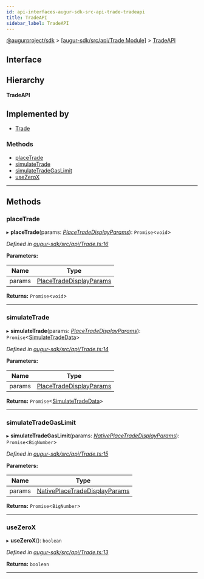 ```yaml
---
id: api-interfaces-augur-sdk-src-api-trade-tradeapi
title: TradeAPI
sidebar_label: TradeAPI
---
```


[@augurproject/sdk](api-readme.md) > [[augur-sdk/src/api/Trade Module]](api-modules-augur-sdk-src-api-trade-module.md) > [TradeAPI](api-interfaces-augur-sdk-src-api-trade-tradeapi.md)

## Interface

## Hierarchy

**TradeAPI**

## Implemented by

* [Trade](api-classes-augur-sdk-src-api-trade-trade.md)

### Methods

* [placeTrade](api-interfaces-augur-sdk-src-api-trade-tradeapi.md#placetrade)
* [simulateTrade](api-interfaces-augur-sdk-src-api-trade-tradeapi.md#simulatetrade)
* [simulateTradeGasLimit](api-interfaces-augur-sdk-src-api-trade-tradeapi.md#simulatetradegaslimit)
* [useZeroX](api-interfaces-augur-sdk-src-api-trade-tradeapi.md#usezerox)

---

## Methods

<a id="placetrade"></a>

###  placeTrade

▸ **placeTrade**(params: *[PlaceTradeDisplayParams](api-interfaces-augur-sdk-src-api-trade-placetradedisplayparams.md)*): `Promise`<`void`>

*Defined in [augur-sdk/src/api/Trade.ts:16](https://github.com/AugurProject/augur/blob/0787bf1a23/packages/augur-sdk/src/api/Trade.ts#L16)*

**Parameters:**

| Name | Type |
| ------ | ------ |
| params | [PlaceTradeDisplayParams](api-interfaces-augur-sdk-src-api-trade-placetradedisplayparams.md) |

**Returns:** `Promise`<`void`>

___
<a id="simulatetrade"></a>

###  simulateTrade

▸ **simulateTrade**(params: *[PlaceTradeDisplayParams](api-interfaces-augur-sdk-src-api-trade-placetradedisplayparams.md)*): `Promise`<[SimulateTradeData](api-interfaces-augur-sdk-src-api-trade-simulatetradedata.md)>

*Defined in [augur-sdk/src/api/Trade.ts:14](https://github.com/AugurProject/augur/blob/0787bf1a23/packages/augur-sdk/src/api/Trade.ts#L14)*

**Parameters:**

| Name | Type |
| ------ | ------ |
| params | [PlaceTradeDisplayParams](api-interfaces-augur-sdk-src-api-trade-placetradedisplayparams.md) |

**Returns:** `Promise`<[SimulateTradeData](api-interfaces-augur-sdk-src-api-trade-simulatetradedata.md)>

___
<a id="simulatetradegaslimit"></a>

###  simulateTradeGasLimit

▸ **simulateTradeGasLimit**(params: *[NativePlaceTradeDisplayParams](api-interfaces-augur-sdk-src-api-onchaintrade-nativeplacetradedisplayparams.md)*): `Promise`<`BigNumber`>

*Defined in [augur-sdk/src/api/Trade.ts:15](https://github.com/AugurProject/augur/blob/0787bf1a23/packages/augur-sdk/src/api/Trade.ts#L15)*

**Parameters:**

| Name | Type |
| ------ | ------ |
| params | [NativePlaceTradeDisplayParams](api-interfaces-augur-sdk-src-api-onchaintrade-nativeplacetradedisplayparams.md) |

**Returns:** `Promise`<`BigNumber`>

___
<a id="usezerox"></a>

###  useZeroX

▸ **useZeroX**(): `boolean`

*Defined in [augur-sdk/src/api/Trade.ts:13](https://github.com/AugurProject/augur/blob/0787bf1a23/packages/augur-sdk/src/api/Trade.ts#L13)*

**Returns:** `boolean`

___

